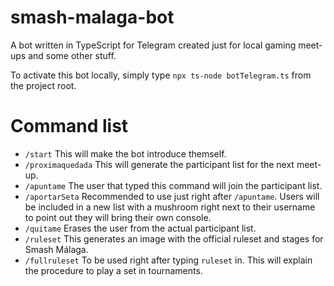 # smash-malaga-bot
A bot written in TypeScript for Telegram created just for local gaming meet-ups and some other stuff.

To activate this bot locally, simply type `npx ts-node botTelegram.ts` from the project root.

# Command list

- `/start` This will make the bot introduce themself.
- `/proximaquedada` This will generate the participant list for the next meet-up.
- `/apuntame` The user that typed this command will join the participant list.
- `/aportarSeta` Recommended to use just right after `/apuntame`. Users will be included in a new list with a mushroom right next to their username to point out they will bring their own console.
- `/quitame` Erases the user from the actual participant list.
- `/ruleset` This generates an image with the official ruleset and stages for Smash Málaga.
- `/fullruleset` To be used right after typing `ruleset` in. This will explain the procedure to play a set in tournaments.
